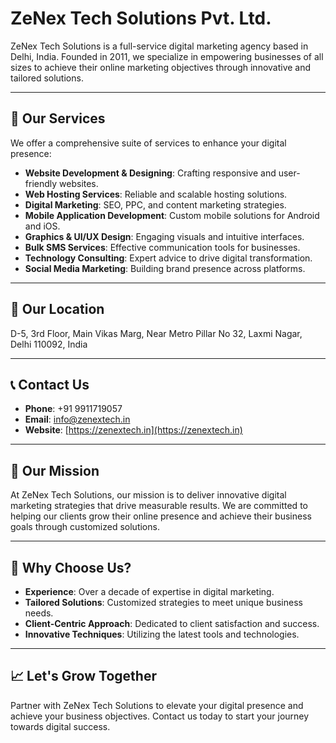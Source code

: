 
# ZeNex Tech Solutions Pvt. Ltd.

ZeNex Tech Solutions is a full-service digital marketing agency based in Delhi, India. Founded in 2011, we specialize in empowering businesses of all sizes to achieve their online marketing objectives through innovative and tailored solutions.

---

## 🚀 Our Services

We offer a comprehensive suite of services to enhance your digital presence:

* **Website Development & Designing**: Crafting responsive and user-friendly websites.
* **Web Hosting Services**: Reliable and scalable hosting solutions.
* **Digital Marketing**: SEO, PPC, and content marketing strategies.
* **Mobile Application Development**: Custom mobile solutions for Android and iOS.
* **Graphics & UI/UX Design**: Engaging visuals and intuitive interfaces.
* **Bulk SMS Services**: Effective communication tools for businesses.
* **Technology Consulting**: Expert advice to drive digital transformation.
* **Social Media Marketing**: Building brand presence across platforms.

---

## 📍 Our Location

D-5, 3rd Floor, Main Vikas Marg, Near Metro Pillar No 32, Laxmi Nagar, Delhi 110092, India

---

## 📞 Contact Us

* **Phone**: +91 9911719057
* **Email**: [info@zenextech.in](mailto:info@zenextech.in)
* **Website**: [https://zenextech.in](https://zenextech.in)

---

## 🧠 Our Mission

At ZeNex Tech Solutions, our mission is to deliver innovative digital marketing strategies that drive measurable results. We are committed to helping our clients grow their online presence and achieve their business goals through customized solutions.

---

## 🌟 Why Choose Us?

* **Experience**: Over a decade of expertise in digital marketing.
* **Tailored Solutions**: Customized strategies to meet unique business needs.
* **Client-Centric Approach**: Dedicated to client satisfaction and success.
* **Innovative Techniques**: Utilizing the latest tools and technologies.

---

## 📈 Let's Grow Together

Partner with ZeNex Tech Solutions to elevate your digital presence and achieve your business objectives. Contact us today to start your journey towards digital success.
